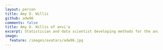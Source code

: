 ```yaml
---
layout: person
title: Amy D. Willis
github: adw96
comments: false
title: Amy D. Willis of anvi'o
excerpt: Statistician and data scientist developing methods for the analysis of biodiversity, with a particular focus on the microbiome.
image:
  feature: /images/avatars/adw96.jpg
---
```

